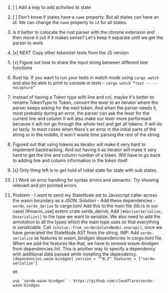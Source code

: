 1. [ ] Add a way to add activities to state
2. [ ] Don't know if states have a `name` property. But all states can have an
   id. We can change the `name` property to `id` for all states.
3. Is it better to colocate the rust parser with the chrome extension and then
   move it out if it makes sense? Let's keep it separate until we get the parser
   to work.
4. [x] NEXT Copy other tokenizer tests from the JS version
5. [x] Figure out how to share the input string between different test functions
6. Rust tip: If you want  to run your tests in watch mode using `cargo watch`
   and also be able to print to console in tests - 
   `cargo watch “test -- --nocapture”`
7.  Instead of having a Token type with line and col, maybe it's better to rename
 TokenType to Token, convert the lexer to an iterator where the parser keeps
 asking for the next token. And when the parser needs it, most probably during
 an error, the parser can ask the lexer for the current line and column
 It will also make our lexer more performant because it will not go through 
 the whole text and get all tokens. It will do so lazily. In most cases when 
 there's an error in the initial parts of the string or in the middle, it 
 won't waste time parsing the rest of the string.
8. Figured out that using tokens as iterator will make it very hard to implement
   backtracking. And not having it as iterator will make it very hard to get the
   line and column number of a token. Will have to go back to adding line and
   column information in the token itself.
9. [x] Only thing left is to get hold of initial state for state with sub states.
10. [ ] Work on error handling for syntax errors and semantic. Try showing
    relevant and pin pointed errors.
11. Problem - I want to send my StateNode ast to Javascript caller across the
    wasm boundary as a JSON.
      Solution - 
        Add these dependencies - `serde`, `serde_derive` to cargo.toml
        Add this to the main file (lib.rs in our case)
          [#macro_use]
          extern crate serde_derive;
        Add `[#derive(Serialize, Deserialize)]` to the type we want to
        serialize. We also need to add the annotation to all the types which the
        main type uses so that everything is serializable.
        Call `JsValue::from_serde(&stateNode).unwrap()`, once we have generated 
        the StateNode AST from the string.
        IMP: Add `serde-serialize` as features to wasm_bindgen dependencies in
        cargo.toml file. When we add the features like that, we have to remove
        wasm-bindgen from dependencies list. This is another way to specify a
        dependency with additional data passed while installing the dependency.
        ```
        [dependencies.wasm-bindgen]
        version = "^0.2"
        features = ["serde-serialize"]
        ```

        OR

        use `serde-wasm-bindgen` - https://github.com/cloudflare/serde-wasm-bindgen
